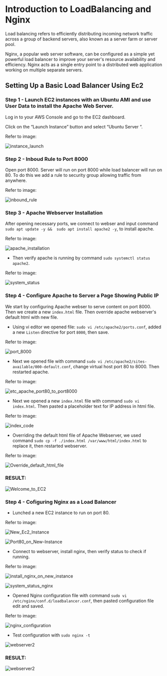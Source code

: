 # Introduction to LoadBalancing and Nginx

Load balancing refers to efficiently distributing incoming network traffic across a group of backend servers, also known as a server farm or server pool.

Nginx, a popular web server software, can be configured as a simple yet powerful load balancer to improve your server's resource availability and efficiency. Nginx acts as a single entry point to a distributed web application working on multiple separate servers.

## Setting Up a Basic Load Balancer Using Ec2

### Step 1 - Launch EC2 instances with an Ubuntu AMI and use User Data to install the Apache Web Server.

Log in to your AWS Console and go to the EC2 dashboard.

Click on the “Launch Instance” button and select “Ubuntu Server “.

Refer to image:

![instance_launch](./img/01.instance_launch.png)


### Step 2 - Inboud Rule to Port 8000

Open port 8000. Server will run on port 8000 while load balancer will run on 80. To do this we add a rule to security group allowing traffic from anywhere. 

Refer to image:

![inbound_rule](./img/02.inbound_rule.png)

### Step 3 - Apache Webserver Installation

After opening necessary ports, we connect to webser and input command `sudo apt update -y &&  sudo apt install apache2 -y`, to install apache.

Refer to image:

![apache_installation](./img/03.apache_installation.png)

- Then verify apache is running by command `sudo systemctl status apache2`.

Refer to image:

![system_status](./img/04.system_status.png)

### Step 4 - Configure Apache to Server a Page Showing Public IP

We start by configuring Apache webser to serve content on port 8000. Then we create a new `index.html` file. Then override apache webserver's default html with new file.

- Using vi editor we opened file: `sudo vi /etc/apache2/ports.conf`, added a new `Listen` directive for port `8000`, then save.

Refer to image:

![port_8000](./img/05.port_8000.png)

- Next we opened file with command `sudo vi /etc/apache2/sites-available/000-default.conf`, change virtual host port 80 to 8000. Then restarted apache.

Refer to image:

![etc_apache_port80_to_port8000](./img/06.etc_apache_port80_to_port8000.png)



- Next we opened a new `index.html` file with command `sudo vi index.html`. Then pasted a placeholder text for IP address in html file.

Refer to image:

![index_code](./img/07.index_code.png)

- Overriding the default html file of Apache Webserver, we used command `sudo cp -f ./index.html /var/www/html/index.html` to replace it, then restarted webserver.


Refer to image:

![Override_default_html_file](./img/08.Override_default_html_file.png)

### RESULT:

![Welcome_to_EC2](./img/09.Welcome_to_EC2.png)


### Step 4 - Cofiguring Nginx as a Load Balancer

- Lunched a new EC2 instance to run on port 80.

Refer to image:

![New_Ec2_Instance](./img/10.New_Ec2_Instance.png)

![Port80_on_New-Instance](./img/11.Port80_on_New-Instance.png)


- Connect to webserver, install nginx, then verify status to check if running.

Refer to image:

![install_nginx_on_new_instance](./img/12.install_nginx_on_new_instance.png)

![system_status_nginx](./img/13.system_status_nginx.png)

- Opened Nginx configuration file with command `sudo vi /etc/nginx/conf.d/loadbalancer.conf`, then pasted configuration file edit and saved.

Refer to image:

![nginx_configuration](./img/14.nginx_configuration.png)

- Test configuration with `sudo nginx -t` 

![webserver2](./img/15.testing_configuration.png)


### RESULT:

![webserver2](./img/16.webserver2.png)



















